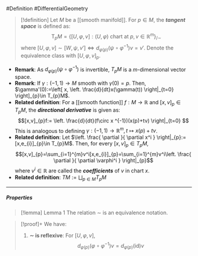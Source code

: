 #Definition #DifferentialGeometry 

> [!definition]
> Let $M$ be a [[smooth manifold]]. For $p\in M$, the ***tangent space*** is defined as: $$\text{T}_{p}M=\{ [U,\varphi,v]:(U,\varphi) \text{ chart at }p, v\in \mathbb{R}^m \}_{/\sim}$$where $[U,\varphi ,v]\sim[W,\psi,v']\iff d_{\varphi(p)}(\psi \circ\varphi ^{-1})v=v'$. Denote the equivalence class with $[U,\varphi,v]_{p}$. 

- **Remark**: As $d_{\varphi(p)}(\psi \circ\varphi ^{-1})$ is invertible, $T_{p}M$ is a $m$-dimensional vector space.
- **Remark**: If $\gamma:(-1,1)\to M$ smooth with $\gamma(0)=p$. Then, $\gamma'(0):=\left[ x, \left. \frac{d}{dt}x(\gamma(t)) \right|_{t=0} \right]_{p}\in T_{p}M$.
- **Related definition**: For a [[smooth function]] $f:M\to \mathbb{R}$ and $[x,v]_{p}\in T_{p}M$, the ***directional derivative***  is given as:$$[x,v]_{p}f:= \left. \frac{d}{dt}(f\circ x ^{-1})(x(p)+tv) \right|_{t=0} $$This is analogous to defining $\gamma:(-1,1)\to \mathbb{R}^m,t\mapsto x(p)+tv$. 
- **Related definition**: Let $\left. \frac{ \partial  }{ \partial x^i } \right|_{p}:=[x,e_{i}]_{p}\in T_{p}M$. Then, for every $[x,v]_{p}\in T_{p}M$, $$[x,v]_{p}=\sum_{i=1}^{m}v^i[x,e_{i}]_{p}=\sum_{i=1}^{m}v^i\left. \frac{ \partial  }{ \partial \varphi^i } \right|_{p}$$ where $v^i\in \mathbb{R}$ are called the ***coefficients*** of $v$ in chart $x$.
- **Related definition**: $TM:=\bigsqcup_{p\in M}T_{p}M$
---
##### Properties
> [!lemma] Lemma 1
> The relation $\sim$ is an equivalence notation.

> [!proof]+
> We have:
> 1. **$\sim$ is reflexive**: For $[U,\varphi,v]$, $$d_{\varphi(p)}(\varphi \circ \varphi ^{-1})v=d_{\varphi(p)}(\text{id})v$$